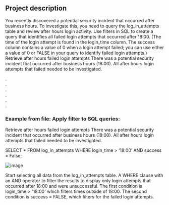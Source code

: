 ## Project description
You recently discovered a potential security incident that occurred after business hours. To investigate this, you need to query the log_in_attempts table and review after hours login activity. Use filters in SQL to create a query that identifies all failed login attempts that occurred after 18:00. (The time of the login attempt is found in the login_time column. The success column contains a value of 0 when a login attempt failed; you can use either a value of 0 or FALSE in your query to identify failed login attempts.)
Retrieve after hours failed login attempts
There was a potential security incident that occurred after business hours (18:00). All after hours login attempts that failed needed to be investigated.
  
.  
.  
.  
.  
.  
.  

### Example from file: Apply filter to SQL queries:
Retrieve after hours failed login attempts
There was a potential security incident that occurred after business hours (18:00). All after
hours login attempts that failed needed to be investigated.

SELECT * 
FROM log_in_attempts 
WHERE login_time > ‘18:00’ AND success = False;

![image](https://github.com/LaneanL/CyberSecurity/assets/132226337/a5483295-9013-4ac0-a1c6-d498caae77f0)

Start  selecting all data from the log_in_attempts table. A WHERE clause with an AND operator to filter the results to display only login attempts that occurred after 18:00 and were unsuccessful. The first condition is login_time > '18:00' which filters times outside of 18:00. The second condition is success = FALSE, which filters for the failed login attempts. 
